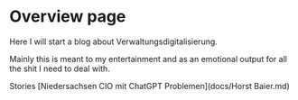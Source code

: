 # Overview page

Here I will start a blog about Verwaltungsdigitalisierung. 

Mainly this is meant to my entertainment and as an emotional output for all the shit I need to deal with.  

Stories 
[Niedersachsen CIO mit ChatGPT Problemen](docs/Horst Baier.md)
